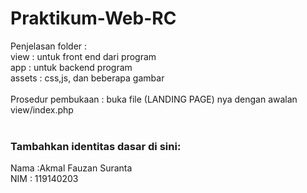 # Praktikum-Web-RC
Penjelasan folder : <br>
view : untuk front end dari program <br>
app : untuk backend program <br>
assets : css,js, dan beberapa gambar
<br> <br>
Prosedur pembukaan : buka file (LANDING PAGE) nya dengan awalan view/index.php <br> <br>
### Tambahkan identitas dasar di sini: 

Nama  :Akmal Fauzan Suranta
<br>
NIM   : 119140203
